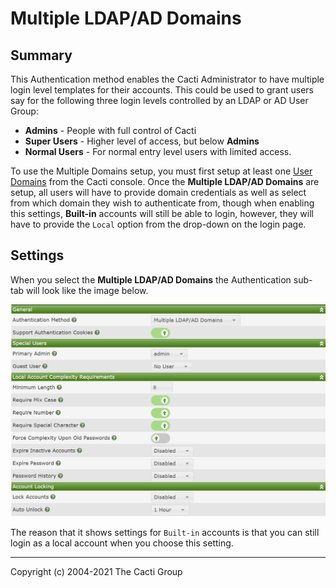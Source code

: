 # Multiple LDAP/AD Domains

## Summary

This Authentication method enables the Cacti Administrator to
have multiple login level templates for their accounts.  This 
could be used to grant users say for the following three login
levels controlled by an LDAP or AD User Group:

- **Admins** - People with full control of Cacti
- **Super Users** - Higher level of access, but below **Admins**
- **Normal Users** - For normal entry level users with limited
  access.

To use the Multiple Domains setup, you must first setup at least one
[User Domains](User-Domains.md) from the Cacti console.  Once
the **Multiple LDAP/AD Domains** are setup, all users will
have to provide domain credentials as well as select from which
domain they wish to authenticate from, though when enabling
this settings, **Built-in** accounts will still be able to
login, however, they will have to provide the `Local` option
from the drop-down on the login page.

## Settings

When you select the **Multiple LDAP/AD Domains** the Authentication
sub-tab will look like the image below.

![Multiple LDAP/AD Domains](images/settings-domains.png)

The reason that it shows settings for `Built-in` accounts is that
you can still login as a local account when you choose this setting.

---
Copyright (c) 2004-2021 The Cacti Group
